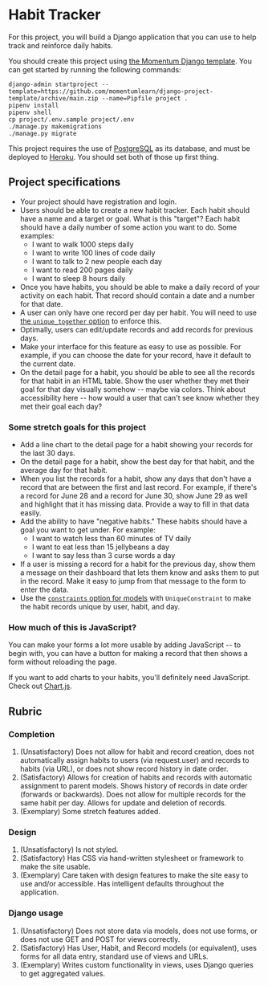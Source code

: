 # Habit Tracker

For this project, you will build a Django application that you can use to help track and reinforce daily habits.

You should create this project using [the Momentum Django template](https://github.com/momentumlearn/django-project-template). You can get started by running the following commands:

```
django-admin startproject --template=https://github.com/momentumlearn/django-project-template/archive/main.zip --name=Pipfile project .
pipenv install
pipenv shell
cp project/.env.sample project/.env
./manage.py makemigrations
./manage.py migrate
```

This project requires the use of [PostgreSQL](https://www.postgresql.org/) as its database, and must be deployed to [Heroku](https://www.heroku.com/). You should set both of those up first thing.
## Project specifications

* Your project should have registration and login.
* Users should be able to create a new habit tracker. Each habit should have a name and a target or goal. What is this "target"? Each habit should have a daily number of some action you want to do. Some examples:
  * I want to walk 1000 steps daily
  * I want to write 100 lines of code daily
  * I want to talk to 2 new people each day
  * I want to read 200 pages daily
  * I want to sleep 8 hours daily
* Once you have habits, you should be able to make a daily record of your activity on each habit. That record should contain a date and a number for that date.
* A user can only have one record per day per habit. You will need to use [the `unique_together` option](https://docs.djangoproject.com/en/2.2/ref/models/options/#unique-together) to enforce this.
* Optimally, users can edit/update records and add records for previous days.
* Make your interface for this feature as easy to use as possible. For example, if you can choose the date for your record, have it default to the current date.
* On the detail page for a habit, you should be able to see all the records for that habit in an HTML table. Show the user whether they met their goal for that day visually somehow -- maybe via colors. Think about accessibility here -- how would a user that can't see know whether they met their goal each day?

### Some stretch goals for this project

* Add a line chart to the detail page for a habit showing your records for the last 30 days.
* On the detail page for a habit, show the best day for that habit, and the average day for that habit.
* When you list the records for a habit, show any days that don't have a record that are between the first and last record. For example, if there's a record for June 28 and a record for June 30, show June 29 as well and highlight that it has missing data. Provide a way to fill in that data easily.
* Add the ability to have "negative habits." These habits should have a goal you want to get under. For example:
  * I want to watch less than 60 minutes of TV daily
  * I want to eat less than 15 jellybeans a day
  * I want to say less than 3 curse words a day
* If a user is missing a record for a habit for the previous day, show them a message on their dashboard that lets them know and asks them to put in the record. Make it easy to jump from that message to the form to enter the data.
* Use the [`constraints` option for models](https://docs.djangoproject.com/en/3.1/ref/models/constraints/) with `UniqueConstraint` to make the habit records unique by user, habit, and day.

### How much of this is JavaScript?

You can make your forms a lot more usable by adding JavaScript -- to begin with, you can have a button for making a record that then shows a form without reloading the page.

If you want to add charts to your habits, you'll definitely need JavaScript. Check out [Chart.js](https://www.chartjs.org/).


## Rubric

### Completion

1. (Unsatisfactory) Does not allow for habit and record creation, does not automatically assign habits to users (via request.user) and records to habits (via URL), or does not show record history in date order.
2. (Satisfactory) Allows for creation of habits and records with automatic assignment to parent models. Shows history of records in date order (forwards or backwards). Does not allow for multiple records for the same habit per day. Allows for update and deletion of records.
3. (Exemplary) Some stretch features added.

### Design

1. (Unsatisfactory) Is not styled.
2. (Satisfactory) Has CSS via hand-written stylesheet or framework to make the site usable.
3. (Exemplary) Care taken with design features to make the site easy to use and/or accessible. Has intelligent defaults throughout the application.

### Django usage

1. (Unsatisfactory) Does not store data via models, does not use forms, or does not use GET and POST for views correctly.
2. (Satisfactory) Has User, Habit, and Record models (or equivalent), uses forms for all data entry, standard use of views and URLs.
3. (Exemplary) Writes custom functionality in views, uses Django queries to get aggregated values.

